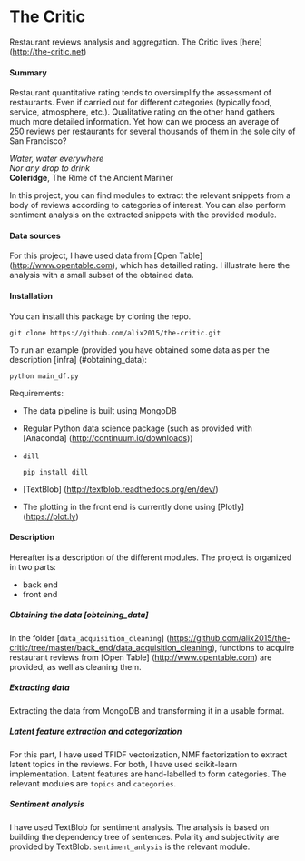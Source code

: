 # The Critic
Restaurant reviews analysis and aggregation. The Critic lives
[here] (http://the-critic.net)

#### Summary
Restaurant quantitative rating tends to oversimplify the assessment of
restaurants. Even if carried out for different categories
(typically food, service, atmosphere, etc.).
Qualitative rating on the other hand gathers much more detailed information.
Yet how can we process an average of 250 reviews per restaurants for several
thousands of them in the sole city of San Francisco?

 *Water, water everywhere*  
 *Nor any drop to drink*  
 **Coleridge**, The Rime of the Ancient Mariner

In this project, you can find modules to extract the relevant
snippets from a body of reviews according to categories of interest.
You can also perform sentiment analysis on the extracted snippets
with the provided module.


#### Data sources
For this project, I have used data from [Open Table] (http://www.opentable.com),
which has detailled rating. I illustrate here the analysis with a small
subset of the obtained data.


#### Installation
You can install this package by cloning the repo.
```
git clone https://github.com/alix2015/the-critic.git
```

To run an example (provided you have obtained some data as
per the description [infra] (#obtaining_data):
```
python main_df.py
```

Requirements:
* The data pipeline is built using MongoDB
* Regular Python data science package
  (such as provided with [Anaconda] (http://continuum.io/downloads))

* ``dill``
    ```
    pip install dill
    ```
* [TextBlob] (http://textblob.readthedocs.org/en/dev/)

* The plotting in the front end is currently done using
  [Plotly] (https://plot.ly)


#### Description
Hereafter is a description of the different modules.
The project is organized in two parts:
* back end
* front end

##### Obtaining the data [obtaining_data]
In the folder [``data_acquisition_cleaning``] (https://github.com/alix2015/the-critic/tree/master/back_end/data_acquisition_cleaning),
functions to acquire restaurant reviews from [Open Table] (http://www.opentable.com)
are provided, as well as cleaning them. 

##### Extracting data
Extracting the data from MongoDB and transforming it in a usable format.

##### Latent feature extraction and categorization
For this part, I have used TFIDF vectorization, NMF factorization to extract
latent topics in the reviews. For both, I have used scikit-learn implementation.
Latent features are hand-labelled to form categories.
The relevant modules are ``topics`` and ``categories``.

##### Sentiment analysis
I have used TextBlob for sentiment analysis. The analysis is based
on building the dependency tree of sentences. Polarity and subjectivity
are provided by TextBlob. ``sentiment_anlysis`` is the relevant module.
